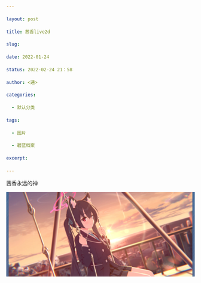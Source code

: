 ```yaml
---

layout: post

title: 茜香live2d

slug: 

date: 2022-01-24

status: 2022-02-24 21：58

author: <通>

categories: 

  - 默认分类

tags: 

  - 图片

  - 碧蓝档案

excerpt: 

---
```


茜香永远的神

![blhx](./images/Screenshot_2022-01-24-13-40-28-654_com.nexon.bluearchive.jpg)
